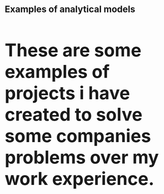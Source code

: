 <h1><b>Examples of analytical models<b><h1>
  
  
These are some examples of projects i have created to solve some companies problems over my work experience.
